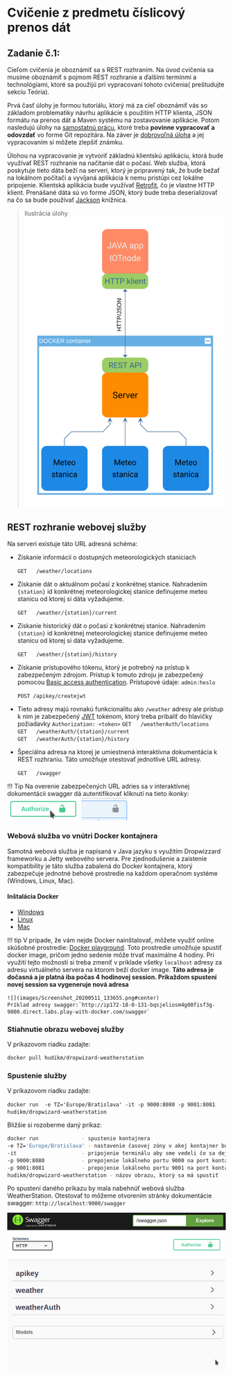 # Cvičenie z predmetu číslicový prenos dát

## Zadanie č.1:

Cieľom cvičenia je oboznámiť sa s REST rozhraním. Na úvod cvičenia sa musíme oboznámiť s pojmom REST rozhranie a ďalšími termínmi a technológiami, ktoré sa použijú pri vypracovaní tohoto cvičenia( preštudujte sekciu Teória).

Prvá časť úlohy je formou tutoriálu, ktorý má za cieľ oboznámiť vás so základom problematiky návrhu aplikácie s použitím HTTP klienta, JSON formátu na prenos dát a Maven systému na zostavovanie aplikácie. Potom nasledujú úlohy na [samostatnú prácu](./postup/#uloha-na-dopracovanie), ktoré treba **povinne vypracovať a odovzdať** vo forme Git repozitára.  Na záver je [dobrovoľná úloha](./bonus/#dobrovolna-uloha) a jej vypracovaním si môžete zlepšiť známku.

Úlohou na vypracovanie je vytvoriť základnú klientskú aplikáciu, ktorá bude využívať REST rozhranie na načítanie dát o počasí. Web služba, ktorá poskytuje tieto dáta beží na serveri, ktorý je pripravený tak, že bude bežať na lokálnom počítači a vyvíjaná aplikácia k nemu pristúpi cez lokálne pripojenie. Klientská aplikácia bude využívať [Retrofit](https://square.github.io/retrofit/), čo je vlastne HTTP klient. Prenášané dáta sú vo forme JSON, ktorý bude treba deserializovať na čo sa bude používať [Jackson](https://github.com/FasterXML/jackson) knižnica. 
> Ilustrácia úlohy
> ![](images/zadanie.svg#center)

## REST rozhranie webovej služby

Na serveri existuje táto URL adresná schéma:

- Získanie informácií o dostupných meteorologických staniciach 

    `GET   /weather/locations`

- Získanie dát o aktuálnom počasí z konkrétnej stanice. Nahradením `{station}` id konkrétnej meteorologickej stanice definujeme meteo stanicu od ktorej si dáta vyžadujeme.

    `GET   /weather/{station}/current`

- Získanie historický dát o  počasí z konkrétnej stanice. Nahradením `{station}` id konkrétnej meteorologickej stanice definujeme meteo stanicu od ktorej si dáta vyžadujeme.

	`GET   /weather/{station}/history`
	
- Získanie prístupového tókenu, ktorý je potrebný na prístup k zabezpečeným zdrojom. Prístup k tomuto zdroju je zabezpečený pomocou [Basic access authentication](https://en.wikipedia.org/wiki/Basic_access_authentication). Prístupové údaje: `admin:heslo`

	`POST /apikey/createjwt`
	
- Tieto adresy majú rovnakú funkcionalitu ako `/weather` adresy ale prístup k nim je zabezpečený [JWT](https://jwt.io/) tokénom, ktorý treba pribaliť do hlavičky požiadavky `Authorization: <token>` 
    `GET   /weatherAuth/locations`<br>
    `GET   /weatherAuth/{station}/current`<br>
    `GET   /weatherAuth/{station}/history`<br>
    
- Špeciálna adresa na ktorej je umiestnená interaktívna dokumentácia k REST rozhraniu. Táto umožňuje otestovať jednotlivé URL adresy.

    `GET   /swagger`

!!! Tip
	Na overenie zabezpečených URL adries sa v interaktívnej dokumentácii swagger dá autentifikovať  kliknutí na tieto ikonky:<br>
	![](images/Screenshot_20200504_122219.png) ![](images/Screenshot_20200504_122244.png)

### Webová služba vo vnútri Docker kontajnera

Samotná webová služba je napísaná v Java jazyku s využitím Dropwizzard frameworku a Jetty webového servera. Pre zjednodušenie a zaistenie kompatibility je táto služba zabalená do Docker kontajnera, ktorý zabezpečuje jednotné behové prostredie na každom operačnom systéme (Windows, Linux, Mac). 

#### Inštalácia Docker

- [Windows](https://docs.docker.com/docker-for-windows/install/)
- [Linux](https://docs.docker.com/engine/install/#server)
- [Mac](https://docs.docker.com/docker-for-mac/install/)

!!! tip
	V prípade, že vám nejde Docker nainštalovať, môžete využiť online skúšobné prostredie: [Docker playground](https://labs.play-with-docker.com/). Toto prostredie umožňuje spustiť docker image, pričom jedno sedenie môže trvať maximálne 4 hodiny.
    Pri využití tejto možnosti si treba zmeniť v príklade všetky `localhost` adresy za adresu virtuálneho servera na ktorom beží docker image.  **Táto adresa je dočasná a je platná iba počas 4 hodinovej session. Prikaždom spustení novej session sa vygeneruje nová adresa**
	
	![](images/Screenshot_20200511_133655.png#center)
	Príklad adresy swagger:`http://ip172-18-0-131-bqsjeliosm4g00fisf3g-9000.direct.labs.play-with-docker.com/swagger`


### Stiahnutie obrazu webovej služby

V príkazovom riadku zadajte:
```bash
docker pull hudikm/dropwizard-weatherstation
```

### Spustenie služby
V príkazovom riadku zadajte:

`docker run  -e TZ='Europe/Bratislava' -it -p 9000:8080 -p 9001:8081 hudikm/dropwizard-weatherstation`

Bližšie si rozoberme daný príkaz:

```bash
docker run              - spustenie kontajnera
-e TZ='Europe/Bratislava' - nastavenie časovej zóny v akej kontajner bude bežať
-it                     - pripojenie terminálu aby sme vedeli čo sa deje
-p 9000:8080            - prepojenie lokálneho portu 9000 na port kontajnera 8080
-p 9001:8081            - prepojenie lokálneho portu 9001 na port kontajnera 8081
hudikm/dropwizard-weatherstation - názov obrazu, ktorý sa má spustiť
```

Po spustení daného príkazu by mala nabehnúť webová služba WeatherStation. Otestovať to môžeme otvorením stránky dokumentácie swagger: `http://localhost:9000/swagger` 

![](images/Screenshot_20200504_131809.png#center)